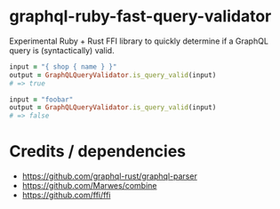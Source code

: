 # graphql-ruby-fast-query-validator

Experimental Ruby + Rust FFI library to quickly determine if a GraphQL query is (syntactically) valid.

```ruby
input = "{ shop { name } }"
output = GraphQLQueryValidator.is_query_valid(input)
# => true

input = "foobar"
output = GraphQLQueryValidator.is_query_valid(input)
# => false
```

# Credits / dependencies

* https://github.com/graphql-rust/graphql-parser
* https://github.com/Marwes/combine
* https://github.com/ffi/ffi
